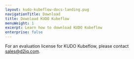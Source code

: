 ```yaml
---
layout: kudo-kubeflow-docs-landing.pug
navigationTitle: Download
title: Download KUDO Kubeflow
menuWeight: 1
excerpt: Learn how to download KUDO Kubeflow
enterprise: false
---
```


<!-- markdownlint-disable MD034 -->

For an evaluation license for KUDO Kubeflow, please contact sales@d2iq.com.